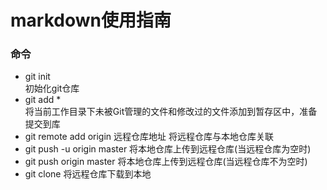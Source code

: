 # markdown使用指南

### 命令
- git init  
初始化git仓库
- git add *  
将当前工作目录下未被Git管理的文件和修改过的文件添加到暂存区中，准备提交到库
- git remote add origin 远程仓库地址
将远程仓库与本地仓库关联
- git push -u origin master
将本地仓库上传到远程仓库(当远程仓库为空时)
- git push origin master
将本地仓库上传到远程仓库(当远程仓库不为空时)
- git clone
将远程仓库下载到本地